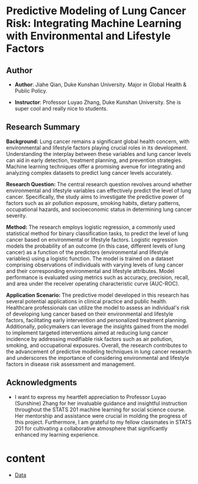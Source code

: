 # Predictive Modeling of Lung Cancer Risk: Integrating Machine Learning with Environmental and Lifestyle Factors

## Author
- **Author**: Jiahe Qian, Duke Kunshan University. Major in Global Health & Public Policy.

- **Instructor**: Professor Luyao Zhang, Duke Kunshan University. She is super cool and really nice to students.

## Research Summary

**Background:**
Lung cancer remains a significant global health concern, with environmental and lifestyle factors playing crucial roles in its development. Understanding the interplay between these variables and lung cancer levels can aid in early detection, treatment planning, and prevention strategies. Machine learning techniques offer a promising avenue for integrating and analyzing complex datasets to predict lung cancer levels accurately.

**Research Question:**
The central research question revolves around whether environmental and lifestyle variables can effectively predict the level of lung cancer. Specifically, the study aims to investigate the predictive power of factors such as air pollution exposure, smoking habits, dietary patterns, occupational hazards, and socioeconomic status in determining lung cancer severity. 

**Method:**
The research employs logistic regression, a commonly used statistical method for binary classification tasks, to predict the level of lung cancer based on environmental or lifestyle factors. Logistic regression models the probability of an outcome (in this case, different levels of lung cancer) as a function of the predictors (environmental and lifestyle variables) using a logistic function. The model is trained on a dataset comprising observations of individuals with varying levels of lung cancer and their corresponding environmental and lifestyle attributes. Model performance is evaluated using metrics such as accuracy, precision, recall, and area under the receiver operating characteristic curve (AUC-ROC).

**Application Scenario:**
The predictive model developed in this research has several potential applications in clinical practice and public health. Healthcare professionals can utilize the model to assess an individual's risk of developing lung cancer based on their environmental and lifestyle factors, facilitating early intervention and personalized treatment planning. Additionally, policymakers can leverage the insights gained from the model to implement targeted interventions aimed at reducing lung cancer incidence by addressing modifiable risk factors such as air pollution, smoking, and occupational exposures. Overall, the research contributes to the advancement of predictive modeling techniques in lung cancer research and underscores the importance of considering environmental and lifestyle factors in disease risk assessment and management.
## Acknowledgments
- I want to express my heartfelt appreciation to Professor Luyao (Sunshine) Zhang for her invaluable guidance and insightful instruction throughout the STATS 201 machine learning for social science course. Her mentorship and assistance were crucial in molding the progress of this project. Furthermore, I am grateful to my fellow classmates in STATS 201 for cultivating a collaborative atmosphere that significantly enhanced my learning experience.

# content
- [Data](https://github.com/Rising-Stars-by-Sunshine/STATS201_Jiahe_Final/tree/main/Code)
